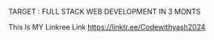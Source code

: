 TARGET : FULL STACK WEB DEVELOPMENT IN 3 MONTS
 
This Is MY Linkree Link
https://linktr.ee/Codewithyash2024
